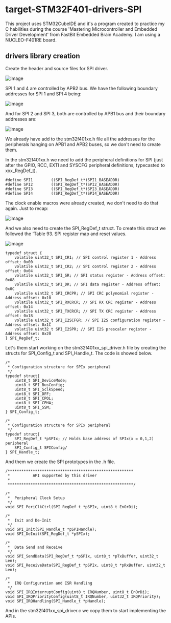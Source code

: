 # target-STM32F401-drivers-SPI
This project uses STM32CubeIDE and it's a program created to practice my C habilities during the course 'Mastering Microcontroller and Embedded Driver Development' from FastBit Embedded Brain Academy. I am using a NUCLEO-F401RE board.

## drivers library creation

Create the header and source files for SPI driver.

![image](https://user-images.githubusercontent.com/58916022/208926521-3a78f4ed-1cb6-43dc-929b-7eebd5945d4a.png)

SPI 1 and 4 are controlled by APB2 bus. We have the following boundary addresses for SPI 1 and SPI 4 being: 

![image](https://user-images.githubusercontent.com/58916022/208922081-a46cb41c-179e-4cf4-984b-2e97e72d38b3.png)

And for SPI 2 and SPI 3, both are controlled by APB1 bus and their boundary addresses are:

![image](https://user-images.githubusercontent.com/58916022/208922208-48293d54-39bd-45a4-88d9-8edc6414ad27.png)

We already have add to the stm32f401xx.h file all the addresses for the peripherals hanging on APB1 and APB2 buses, so we don't need to create them.

In the stm32f401xx.h we need to add the peripheral definitions for SPI (just after the GPIO, RCC, EXTI and SYSCFG peripheral definitions, typecasted to xxx_RegDef_t).

```
#define SPI1		((SPI_RegDef_t*)SPI1_BASEADDR)
#define SPI2		((SPI_RegDef_t*)SPI2_BASEADDR)
#define SPI3		((SPI_RegDef_t*)SPI3_BASEADDR)
#define SPI4		((SPI_RegDef_t*)SPI4_BASEADDR)
```

The clock enable macros were already created, we don't need to do that again. Just to recap:

![image](https://user-images.githubusercontent.com/58916022/208925922-00635983-2ae9-4eab-9767-ed42668782a0.png)

And we also need to create the SPI_RegDef_t struct. To create this struct we followed the 'Table 93. SPI register map and reset values.

![image](https://user-images.githubusercontent.com/58916022/208932150-7618f4b4-7af5-40d9-bee6-05d022261ee8.png)

```
typedef struct {
	volatile uint32_t SPI_CR1; // SPI control register 1 - Address offset: 0x00
	volatile uint32_t SPI_CR2; // SPI control register 2 - Address offset: 0x04
	volatile uint32_t SPI_SR; // SPI status register - Address offset: 0x08
	volatile uint32_t SPI_DR; // SPI data register - Address offset: 0x0C
	volatile uint32_t SPI_CRCPR; // SPI CRC polynomial register - Address offset: 0x10
	volatile uint32_t SPI_RXCRCR; // SPI RX CRC register - Address offset: 0x14
	volatile uint32_t SPI_TXCRCR; // SPI TX CRC register - Address offset: 0x18
	volatile uint32_t SPI_I2SCFGR; // SPI I2S configuration register - Address offset: 0x1C
	volatile uint32_t SPI_I2SPR; // SPI I2S prescaler register - Address offset: 0x20
} SPI_RegDef_t;
```

Let's them start working on the stm32f401xx_spi_driver.h file by creating the structs for SPI_Config_t and SPI_Handle_t. The code is showed below.

```
/*
 * Configuration structure for SPIx peripheral
 */
typedef struct{
	uint8_t SPI_DeviceMode;
	uint8_t SPI_BusConfig;
	uint8_t SPI_SclkSpeed;
	uint8_t SPI_DFF;
	uint8_t SPI_CPOL;
	uint8_t SPI_CPHA;
	uint8_t SPI_SSM;
} SPI_Config_t;

/*
 * Configuration structure for SPIx peripheral
 */
typedef struct{
	SPI_RegDef_t *pSPIx; // Holds base address of SPIx(x = 0,1,2) peripheral
	SPI_Config_t SPIConfig/
} SPI_Handle_t;
```

And them we create the SPI prototypes in the .h file.

```
/*******************************************************
 * 			API supported by this driver
 * 			
 *******************************************************/

/*
 *  Peripheral Clock Setup
 */
void SPI_PeriClkCtrl(SPI_RegDef_t *pSPIx, uint8_t EnOrDi);

/*
 *  Init and De-Init
 */
void SPI_Init(SPI_Handle_t *pSPIHandle);
void SPI_DeInit(SPI_RegDef_t *pSPIx);

/*
 *  Data Send and Receive
 */
void SPI_SendData(SPI_RegDef_t *pSPIx, uint8_t *pTxBuffer, uint32_t Len);
void SPI_ReceiveData(SPI_RegDef_t *pSPIx, uint8_t *pRxBuffer, uint32_t Len);

/*
 *  IRQ Configuration and ISR Handling
 */
void SPI_IRQInterruptConfig(uint8_t IRQNumber, uint8_t EnOrDi);
void SPI_IRQPriorityConfig(uint8_t IRQNumber, uint32_t IRQPriority);
void SPI_IRQHandling(SPI_Handle_t *pHandle);

```

And in the stm32f401xx_spi_driver.c we copy them to start implementing the APIs.
